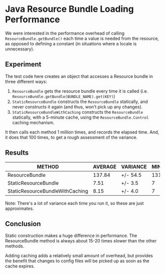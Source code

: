 # Java Resource Bundle Loading Performance

We were interested in the performance overhead of calling `ResourceBundle.getBundle()` each time a value is needed from 
the resource, as opposed to defining a constant (in situations where a locale is unnecessary).

## Experiment

The test code here creates an object that accesses a Resource bundle in three different ways:
1. `ResourceBundle` gets the resource bundle every time it is called (i.e. `ResourceBundle.getBundle(BUNDLE_NAME).get(KEY)`)
1. `StaticResourceBundle` constructs the `ResourceBundle` statically, and never constructs it again (and thus, won't pick up any changes).
1. `StaticResourceBundleWithCaching` constructs the `ResourceBundle` statically, with a 5-minute cache, using the `ResourceBundle.Control` caching mechanism.

It then calls each method 1 million times, and records the elapsed time.
And, it does that 100 times, to get a rough assessment of the variance.

## Results

|METHOD                         |AVERAGE|VARIANCE|MIN|MAX|
|-------------------------------|-------|--------|---|---|
|ResourceBundle                 | 137.84|+/- 54.5|131|240|
|StaticResourceBundle           |   7.51|+/-  3.5|  7| 14|
|StaticResourceBundleWithCaching|   8.15|+/-  4.0|  7| 15|

Note: There's a lot of variance each time you run it, so these are just approximates.

## Conclusion

Static construction makes a huge difference in performance. The ResourceBundle method is always about 15-20 times slower than the other methods.

Adding caching adds a relatively small amount of overhead, but provides the benefit that changes to config files will be picked up as soon as the cache expires.
